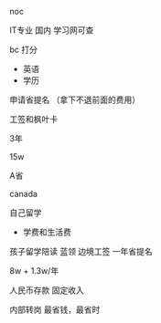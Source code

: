 
noc

IT专业
国内 学习网可查

bc
打分
- 英语
- 学历


申请省提名 （拿下不退前面的费用）

工签和枫叶卡

3年

15w



A省


canada

自己留学
- 学费和生活费


孩子留学陪读
蓝领
边境工签
一年省提名

8w + 1.3w/年


人民币存款
固定收入


内部转岗
最省钱，最省时



